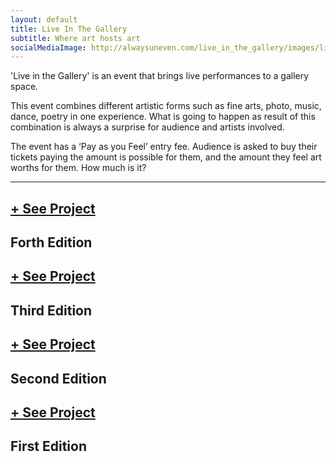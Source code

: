 ```yaml
---
layout: default
title: Live In The Gallery
subtitle: Where art hosts art
socialMediaImage: http://alwaysuneven.com/live_in_the_gallery/images/live_in_the_gallery_1_edition.jpg
---
```


'Live in the Gallery' is an event that brings live performances to a gallery space. 

This event combines different artistic forms such as fine arts, photo, music, dance, poetry in one experience. What is going to happen as result of this combination is always a surprise for audience and artists involved. 

The event has a ‘Pay as you Feel’ entry fee. Audience is asked to buy their tickets paying the amount is possible for them, and the amount they feel art worths for them. How much is it?
 
---

<div class="row portfolios-area">


  <div class="mix col-lg-6 col-md-6">
      <a href="../live_in_the_gallery_4_edition" class="portfolio-item portfolio-item-live-in-the-gallery " style="background-image: url(&quot;./images/live_in_the_gallery_4_edition.jpg&quot;);">
          <div class="pi-inner">
              <h2>+ See Project</h2>
          </div>
      </a>
      <div class="portfolio-meta">
          <h2>Forth Edition</h2>
      </div>
  </div>
  
  <div class="mix col-lg-6 col-md-6">
      <a href="../live_in_the_gallery_3_edition" class="portfolio-item portfolio-item-live-in-the-gallery " style="background-image: url(&quot;./images/live_in_the_gallery_3_edition.jpg&quot;);">
          <div class="pi-inner">
              <h2>+ See Project</h2>
          </div>
      </a>
      <div class="portfolio-meta">
          <h2>Third Edition</h2>
      </div>
  </div>

  <div class="mix col-lg-6 col-md-6">
      <a href="../live_in_the_gallery_2_edition" class="portfolio-item portfolio-item-live-in-the-gallery " style="background-image: url(&quot;./images/live_in_the_gallery_2_edition.jpg&quot;);">
          <div class="pi-inner">
              <h2>+ See Project</h2>
          </div>
      </a>
      <div class="portfolio-meta">
          <h2>Second Edition</h2>
      </div>
  </div>

<div class="mix col-lg-6 col-md-6">
    <a href="../live_in_the_gallery_1_edition" class="portfolio-item portfolio-item-live-in-the-gallery " style="background-image: url(&quot;./images/live_in_the_gallery_1_edition.jpg&quot;);">
      <div class="pi-inner">
        <h2>+ See Project</h2>
      </div>
    </a>
    <div class="portfolio-meta">
      <h2>First Edition</h2>
    </div>
  </div>

  
</div>
